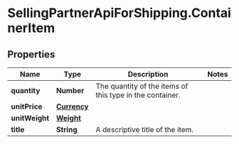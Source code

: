 # SellingPartnerApiForShipping.ContainerItem

## Properties
Name | Type | Description | Notes
------------ | ------------- | ------------- | -------------
**quantity** | **Number** | The quantity of the items of this type in the container. | 
**unitPrice** | [**Currency**](Currency.md) |  | 
**unitWeight** | [**Weight**](Weight.md) |  | 
**title** | **String** | A descriptive title of the item. | 
